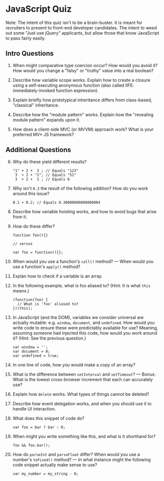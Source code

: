 # JavaScript Quiz

Note: The intent of this quiz isn't to be a brain-buster. It is meant for recruiters to present to front-end developer candidates. The intent to weed out some "Just use jQuery" applicants, but allow those that know JavaScript to pass fairly easily.

## Intro Questions

01. When might comparative type coercion occur? How would you avoid it? How would you change a "falsy" or "truthy" value into a real boolean?

02. Describe how variable scope works. Explain how to create a closure using a self-executing anonymous function (also called IIFE: immediately-invoked function expression).

03. Explain briefly how prototypical inheritance differs from class-based, "classical" inheritance.

04. Describe how the "module pattern" works. Explain how the "revealing module pattern" expands upon it.

05. How does a client-side MVC (or MVVM) approach work? What is your preferred MV* JS framework?

## Additional Questions

06. Why do these yield different results?

        "1" + 2 +  3 ; // Equals "123"
         3  + 2 + "1"; // Equals "51"
         3  + 2 +  1 ; // Equals 6

07. Why isn't `0.3` the result of the following addition? How do you work around this issue?

        0.1 + 0.2; // Equals 0.30000000000000004

08. Describe how variable hoisting works, and how to avoid bugs that arise from it.

09. How do these differ?

        function foo(){}

        // versus

        var foo = function(){};

10. When would you use a function's `call()` method? &mdash; When would you use a function's `apply()` method?

11. Explan how to check if a variable is an array.

12. In the following example, what is foo aliased to? (Hint: It is what `this` means.)

        (function(foo) {
          // What is 'foo' aliased to?
        })(this);

13. In JavaScript (and the DOM), variables we consider universal are actually mutable: e.g. `window`, `document`, and `undefined`. How would you write code to ensure these were predictably available for use? Meaning, assuming someone had injected this code, how would you work around it? (Hint: See the previous question.)

        var window = '';
        var document = 0;
        var undefined = true;

14. In one line of code, how you would make a copy of an array?

15. What is the difference between `setInterval` and `setTimeout`? &mdash; Bonus: What is the lowest cross-browser increment that each can accurately use?

16. Explain how `delete` works. What types of things cannot be deleted?

17. Describe how event delegation works, and when you should use it to handle UI interaction.

18. What does this snippet of code do?

        var foo = bar ? bar : 0;

19. When might you write something like this, and what is it shorthand for?

        foo && foo.bar();

20. How do `parseInt` and `parseFloat` differ? When would you use a number's `toFixed()` method? &mdash; In what instance might the following code snippet actually make sense to use?

        var my_number = my_string - 0;